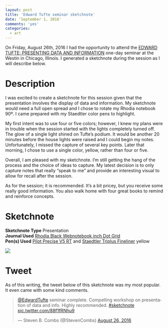 ```yaml
---
layout: post
title: 'Edward Tufte seminar sketchnote'
date: ’September 1, 2016'
comments: 'yes'
categories:
  - art
---
```


On Friday, August 26th, 2016 I had the opportunity to attend the [EDWARD TUFTE: PRESENTING DATA AND INFORMATION][1] one-day seminar at the Westin in Chicago, Illinois. I generated a sketchnote during the session as I will describe below.

# Description
I was excited to create a sketchnote for this session given that the presentation involves the display of data and information. My sketchnote would need a full open spread and I chose to rotate my Rhodia notebook 90º. I came prepared with my Staedtler color pens to highlight.

My first intent was to use four or five colors; however, I knew my plans were in trouble when the session started with the lights completely turned off. The glow of a single light shined on Tufte’s podium. It would be another 20 minutes before the house lights were raised and I could begin my notes. Unfortunately, I missed the capture of several key points. Later that morning, I chose to use a single color, yellow, rather than four or five.

Overall, I am pleased with my sketchnote. I’m still getting the hang of the process and the choice of ideas to capture. My latest decision is to only capture notes that really “speak to me” and provide an interesting visual to allow for recall after the session.

As for the session; it is recommended. It’s a bit pricey, but you receive some really good information. You also walk home with four great books to remind and reinforce concepts.

# Sketchnote

**Sketchnote Type** Presentation  
**Journal Used** [Rhodia Black Webnotebook inch Dot Grid][2]  
**Pen(s) Used** [Pilot Precise V5 RT][3] and [Staedtler Triplus Fineliner][4] yellow

![][image-1]

# Tweet
As of this writing, the tweet below of this sketchnote was my most popular. It even came with some kind comments.

<blockquote class="twitter-tweet" data-lang="en"><p lang="en" dir="ltr"><a href="https://twitter.com/EdwardTufte">@EdwardTufte</a> seminar complete. Compelling workshop on presentation of data and info. Highly recommended. <a href="https://twitter.com/hashtag/sketchnote?src=hash">#sketchnote</a> <a href="https://t.co/88f1fRNhu9">pic.twitter.com/88f1fRNhu9</a></p>&mdash; Steven B. Combs (@StevenCombs) <a href="https://twitter.com/StevenCombs/status/769284114394611712">August 26, 2016</a></blockquote>
<script async src="//platform.twitter.com/widgets.js" charset="utf-8"></script>

[1]:	https://www.edwardtufte.com/tufte/courses
[2]:	http://amzn.to/2c5gouJ
[3]:	http://amzn.to/2bRNBLp
[4]:	http://amzn.to/2c5O8Z0

[image-1]:	https://pbs.twimg.com/media/Cq0Li87WcAAPSuu.jpg
